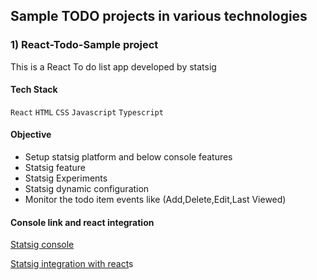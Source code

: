 ## Sample TODO projects in various technologies

### 1) React-Todo-Sample project

This is a React To do list app developed by statsig

 #### Tech Stack

  `React` `HTML` `CSS` `Javascript` `Typescript`

 #### Objective

  - Setup statsig platform and below console features
  - Statsig feature
  - Statsig Experiments
  - Statsig dynamic configuration
  - Monitor the todo item events like (Add,Delete,Edit,Last Viewed)

  #### Console link and react integration
[Statsig console](console.statsig.com)

[Statsig integration with react](https://docs.statsig.com/client/reactSDK)s
